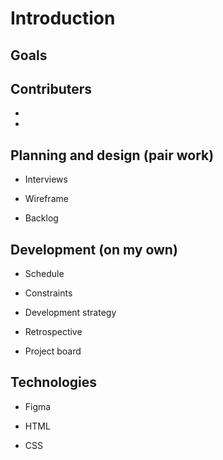 # Introduction


## Goals

   
## Contributers

-
-


## Planning and design (pair work)

 - Interviews
   
 - Wireframe
   
 - Backlog

## Development (on my own)

  - Schedule
   
  - Constraints 
   
  - Development strategy
   
  - Retrospective
   
  - Project board

## Technologies

  - Figma
   
  - HTML
   
  - CSS
  
   

